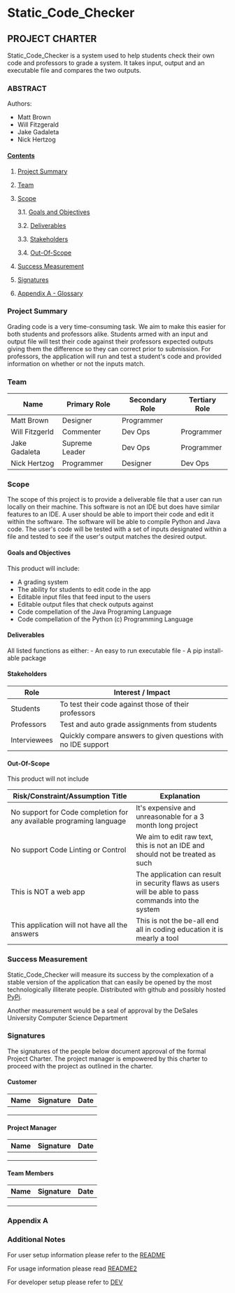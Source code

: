 # Static_Code_Checker

## PROJECT CHARTER

Static_Code_Checker is a system used to help students check their own code and professors to grade a system. It takes input, output and an executable file and compares the two outputs. 

### ABSTRACT


Authors:
- Matt Brown
- Will Fitzgerald
- Jake Gadaleta
- Nick Hertzog

#### [Contents](###Contents)

1. [Project Summary](###Project%20Summary)
2. [Team](###Team)
3. [Scope](###Scope)

    3.1. [Goals and Objectives](####Goals%20and%20Objectives)

    3.2. [Deliverables](####Deliverables)

    3.3. [Stakeholders](####Stakeholders)

    3.4. [Out-Of-Scope](####Out-Of-Scope)

4. [Success Measurement](###Success%20Measurement)
5. [Signatures](###Signatures)
6. [Appendix A - Glossary](###Appendix%20A)

### Project Summary

Grading code is a very time-consuming task. We aim to make this easier for both students and professors alike. Students armed with an input and output file will test their code against their professors expected outputs giving them the difference so they can correct prior to submission. For professors, the application will run and test a student's code and provided information on whether or not the inputs match.


### Team

| Name           | Primary Role | Secondary Role | Tertiary Role |
|----------------|--------------|----------------|---------------|
| Matt Brown     |Designer      |Programmer      |               |
| Will Fitzgerld |Commenter     |Dev Ops         |Programmer     |
| Jake Gadaleta  |Supreme Leader|Dev Ops         |Programmer     |
| Nick Hertzog   |Programmer    |Designer        |Dev Ops        |

### Scope

The scope of this project is to provide a deliverable file that a user can run locally on their machine. This software is not an IDE but does have similar features to an IDE. A user should be able to import their code and edit it within the software. The software will be able to compile Python and Java code. The user's code will be tested with a set of inputs designated within a file and tested to see if the user's output matches the desired output.

#### Goals and Objectives

This product will include:

- A grading system
- The ability for students to edit code in the app
- Editable input files that feed input to the users
- Editable output files that check outputs against 
- Code compellation of the Java Programing Language
- Code compellation of the Python (c) Programming Language



#### Deliverables

All listed functions as either:
    - An easy to run executable file
    - A pip install-able package

#### Stakeholders


| Role | Interest / Impact |
|------|--------------------|
| Students      | To test their code against those of their professors                   |
| Professors    | Test and auto grade assignments from students                          |
| Interviewees  | Quickly compare answers to given questions with no IDE support         |

#### Out-Of-Scope

This product will not include

| Risk/Constraint/Assumption Title | Explanation |
|-------------------------------------------------------|------------------------------------------------------------------------|
| No support for Code completion for any available programing language  | It's expensive and unreasonable for a 3 month long project             |
|  No support Code Linting or Control                               | We aim to edit raw text, this is not an IDE and should not be treated as such|
| This is NOT a web app                                 | The application can result in security flaws as users will be able to pass commands into the system |
| This application will not have all the answers        | This is not the be-all end all in coding education it is mearly a tool|

### Success Measurement

Static_Code_Checker will measure its success by the complexation of a stable version of the application that can easily be opened by the most technologically illiterate people. Distributed with github and possibly hosted [PyPi](https://pypi.org/).

Another measurement would be a seal of approval by the DeSales University Computer Science Department

### Signatures

The signatures of the people below document approval of the formal Project Charter.  The project manager is empowered by this charter to proceed with the project as outlined in the charter.


#### Customer

| Name | Signature | Date |
|------|-----------|------|
|      |           |      |
|      |           |      |
|      |           |      |

#### Project Manager

| Name | Signature | Date |
|------|-----------|------|
|      |           |      |
|      |           |      |
|      |           |      |

#### Team Members

| Name | Signature | Date |
|------|-----------|------|
|      |           |      |
|      |           |      |
|      |           |      |

### Appendix A



### Additional Notes

For user setup information please refer to the [README](README.md)

For usage information please read [README2](README2.md)

For developer setup please refer to [DEV](DEV.md)
